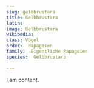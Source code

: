 ```yaml
---
slug: gelbbrustara
title: Gelbbrustara
latin:
image: Gelbbrustara
wikipedia: 
class: Vögel
order:  Papageien
family:  Eigentliche Papageien
species:  Gelbbrustara

---
```


I am content.
